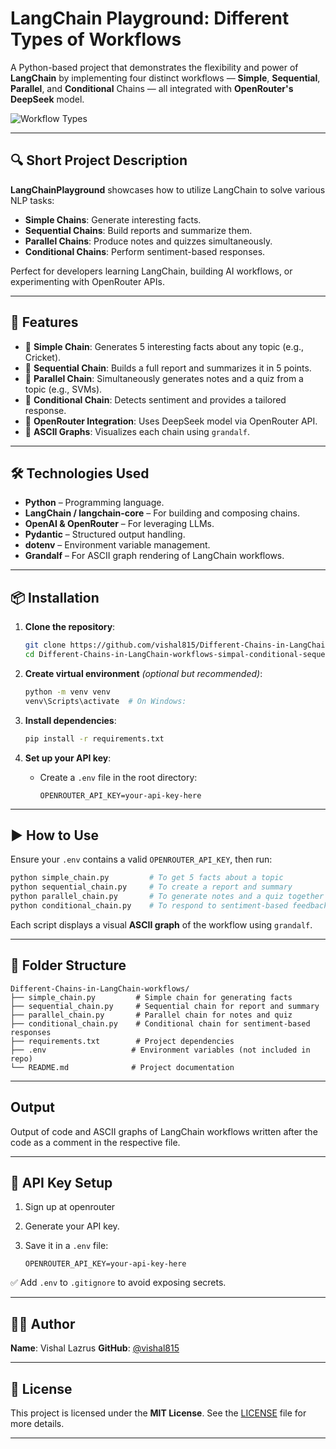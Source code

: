 # LangChain Playground: Different Types of Workflows

A Python-based project that demonstrates the flexibility and power of **LangChain** by implementing four distinct workflows — **Simple**, **Sequential**, **Parallel**, and **Conditional** Chains — all integrated with **OpenRouter's DeepSeek** model.

![Workflow Types](https://github.com/user-attachments/assets/23670e84-cd42-4761-aff5-b04390e39cca)

---

## 🔍 Short Project Description

**LangChainPlayground** showcases how to utilize LangChain to solve various NLP tasks:

- **Simple Chains**: Generate interesting facts.
- **Sequential Chains**: Build reports and summarize them.
- **Parallel Chains**: Produce notes and quizzes simultaneously.
- **Conditional Chains**: Perform sentiment-based responses.

Perfect for developers learning LangChain, building AI workflows, or experimenting with OpenRouter APIs.

---

## 🚀 Features

- 🔹 **Simple Chain**: Generates 5 interesting facts about any topic (e.g., Cricket).
- 🔹 **Sequential Chain**: Builds a full report and summarizes it in 5 points.
- 🔹 **Parallel Chain**: Simultaneously generates notes and a quiz from a topic (e.g., SVMs).
- 🔹 **Conditional Chain**: Detects sentiment and provides a tailored response.
- 🔹 **OpenRouter Integration**: Uses DeepSeek model via OpenRouter API.
- 🔹 **ASCII Graphs**: Visualizes each chain using `grandalf`.

---

## 🛠️ Technologies Used

- **Python** – Programming language.
- **LangChain / langchain-core** – For building and composing chains.
- **OpenAI & OpenRouter** – For leveraging LLMs.
- **Pydantic** – Structured output handling.
- **dotenv** – Environment variable management.
- **Grandalf** – For ASCII graph rendering of LangChain workflows.

---

## 📦 Installation

1. **Clone the repository**:
   ```bash
   git clone https://github.com/vishal815/Different-Chains-in-LangChain-workflows-simpal-conditional-sequential-parallel-chains-.git
   cd Different-Chains-in-LangChain-workflows-simpal-conditional-sequential-parallel-chains-

2. **Create virtual environment** *(optional but recommended)*:

   ```bash
   python -m venv venv
   venv\Scripts\activate  # On Windows:
   ```

3. **Install dependencies**:

   ```bash
   pip install -r requirements.txt
   ```

4. **Set up your API key**:

   * Create a `.env` file in the root directory:

     ```env
     OPENROUTER_API_KEY=your-api-key-here
     ```

---

## ▶️ How to Use

Ensure your `.env` contains a valid `OPENROUTER_API_KEY`, then run:

```bash
python simple_chain.py         # To get 5 facts about a topic
python sequential_chain.py     # To create a report and summary
python parallel_chain.py       # To generate notes and a quiz together
python conditional_chain.py    # To respond to sentiment-based feedback
```

Each script displays a visual **ASCII graph** of the workflow using `grandalf`.

---

## 📂 Folder Structure

```
Different-Chains-in-LangChain-workflows/
├── simple_chain.py         # Simple chain for generating facts
├── sequential_chain.py     # Sequential chain for report and summary
├── parallel_chain.py       # Parallel chain for notes and quiz
├── conditional_chain.py    # Conditional chain for sentiment-based responses
├── requirements.txt        # Project dependencies
├── .env                   # Environment variables (not included in repo)
└── README.md              # Project documentation
```

---

##  Output
   Output of code and ASCII graphs of LangChain workflows written after the code as a comment in the respective file.



---

## 🔐 API Key Setup

1. Sign up at openrouter
2. Generate your API key.
3. Save it in a `.env` file:

   ```env
   OPENROUTER_API_KEY=your-api-key-here
   ```

✅ Add `.env` to `.gitignore` to avoid exposing secrets.

---

## 👨‍💻 Author

**Name**: Vishal Lazrus
**GitHub**: [@vishal815](https://github.com/vishal815/Different-Chains-in-LangChain-workflows-simpal-conditional-sequential-parallel-chains-.git)

---

## 📄 License

This project is licensed under the **MIT License**.
See the [LICENSE](LICENSE) file for more details.

---
